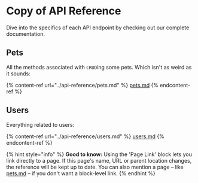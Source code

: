 # Copy of API Reference

Dive into the specifics of each API endpoint by checking out our complete documentation.

## Pets

All the methods associated with `CRUD`ing some pets. Which isn't as weird as it sounds:

{% content-ref url="../api-reference/pets.md" %}
[pets.md](../api-reference/pets.md)
{% endcontent-ref %}

## Users

Everything related to users:

{% content-ref url="../api-reference/users.md" %}
[users.md](../api-reference/users.md)
{% endcontent-ref %}

{% hint style="info" %}
**Good to know:** Using the 'Page Link' block lets you link directly to a page. If this page's name, URL or parent location changes, the reference will be kept up to date. You can also mention a page – like [pets.md](../api-reference/pets.md "mention") – if you don't want a block-level link.
{% endhint %}
